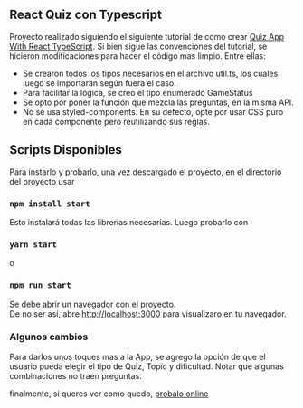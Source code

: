 ## React Quiz con Typescript

Proyecto realizado siguiendo el siguiente tutorial de como crear [Quiz App With React TypeScript](https://www.freecodecamp.org/news/how-to-build-a-quiz-app-using-react-and-typescript/). Si bien sigue las convenciones del tutorial, se hicieron modificaciones para hacer el código mas limpio. Entre ellas:

- Se crearon todos los tipos necesarios en el archivo util.ts, los cuales luego se importaran según fuera el caso. 
- Para facilitar la lógica, se creo el tipo enumerado GameStatus
- Se opto por poner la función que mezcla las preguntas, en la misma API. 
- No se usa styled-components. En su defecto, opte por usar CSS puro en cada componente pero reutilizando sus reglas. 

## Scripts Disponibles

Para instarlo y probarlo, una vez descargado el proyecto, en el directorio del proyecto usar

### `npm install start`

Esto instalará todas las librerias necesarias. Luego probarlo con 

### `yarn start`
o
### `npm run start`
Se debe abrir un navegador con el proyecto.<br />
De no ser así, abre [http://localhost:3000](http://localhost:3000) para visualizaro en tu navegador.

### Algunos cambios

Para darlos unos toques mas a la App, se agrego la opción de que el usuario pueda elegir el tipo de Quiz, Topic y dificultad. Notar que algunas combinaciones no traen preguntas.

finalmente, si queres ver como quedo, [probalo online](https://react-typescript-quiz.vercel.app/)

